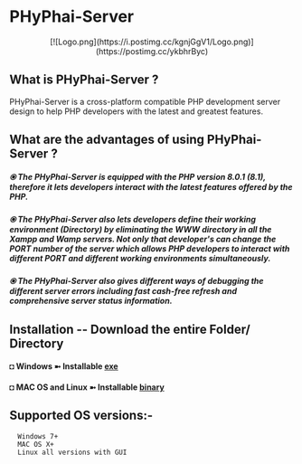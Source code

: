 # PHyPhai-Server
<div align="center">
[![Logo.png](https://i.postimg.cc/kgnjGgV1/Logo.png)](https://postimg.cc/ykbhrByc)
</div>

## What is PHyPhai-Server ? 
PHyPhai-Server is a cross-platform compatible PHP development server design to help PHP developers with the latest and greatest features.


## What are the advantages of using PHyPhai-Server ? 
##### ⦿ The PHyPhai-Server is equipped with the PHP version 8.0.1 (8.1), therefore it lets developers interact with the latest features offered by the PHP. 
##### ⦿ The PHyPhai-Server also lets developers define their working environment (Directory) by eliminating the WWW directory in all the Xampp and Wamp servers. Not only that developer's can change the PORT number of the server which allows PHP developers to interact with different PORT and different working environments simultaneously.
##### ⦿ The PHyPhai-Server also gives different ways of debugging the different server errors including fast cash-free refresh and comprehensive server status information.


## Installation -- Download the entire Folder/ Directory
   #### ◘ Windows ➼             Installable [exe](https://github.com/BuddhiD-Workaholic/PHyPhai-Server/tree/main/Installable/Windows)
   #### ◘ MAC OS and Linux ➼    Installable [binary](https://github.com/BuddhiD-Workaholic/PHyPhai-Server/tree/main/Installable/Linux%20and%20Mac)


## Supported OS versions:- 
      Windows 7+ 
      MAC OS X+
      Linux all versions with GUI
